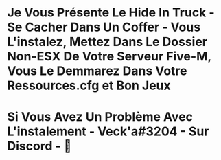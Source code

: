 # Je Vous Présente Le Hide In Truck - Se Cacher Dans Un Coffer - Vous L'instalez, Mettez Dans Le Dossier Non-ESX De Votre Serveur Five-M, Vous Le Demmarez Dans Votre Ressources.cfg et Bon Jeux

# Si Vous Avez Un Problème Avec L'instalement - Veck'a#3204 - Sur Discord - 🤪
